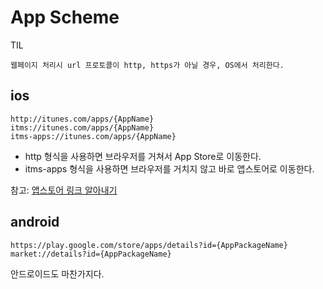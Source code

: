 # App Scheme

TIL

```
웹페이지 처리시 url 프로토콜이 http, https가 아닐 경우, OS에서 처리한다.
```
## ios

```
http://itunes.com/apps/{AppName}
itms://itunes.com/apps/{AppName}
itms-apps://itunes.com/apps/{AppName}
```
- http 형식을 사용하면 브라우저를 거쳐서 App Store로 이동한다.
- itms-apps 형식을 사용하면 브라우저를 거치지 않고 바로 앱스토어로 이동한다.

참고: [앱스토어 링크 알아내기](http://bongman.tistory.com/25)

## android

```
https://play.google.com/store/apps/details?id={AppPackageName}
market://details?id={AppPackageName}
```
안드로이드도 마찬가지다.